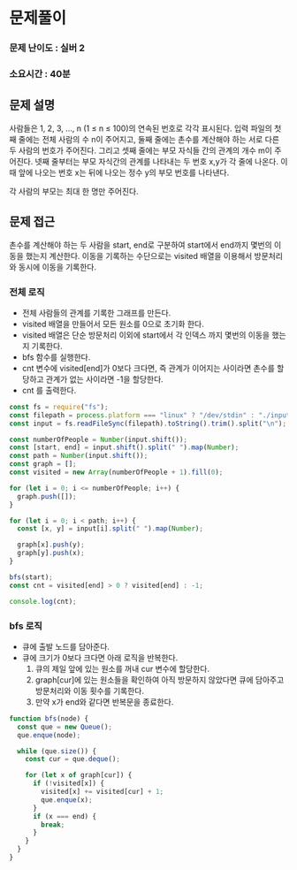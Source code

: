 # 문제풀이

### 문제 난이도 : 실버 2

### 소요시간 : 40분

## 문제 설명

사람들은 1, 2, 3, …, n (1 ≤ n ≤ 100)의 연속된 번호로 각각 표시된다. 입력 파일의 첫째 줄에는 전체 사람의 수 n이 주어지고, 둘째 줄에는 촌수를 계산해야 하는 서로 다른 두 사람의 번호가 주어진다. 그리고 셋째 줄에는 부모 자식들 간의 관계의 개수 m이 주어진다. 넷째 줄부터는 부모 자식간의 관계를 나타내는 두 번호 x,y가 각 줄에 나온다. 이때 앞에 나오는 번호 x는 뒤에 나오는 정수 y의 부모 번호를 나타낸다.

각 사람의 부모는 최대 한 명만 주어진다.

## 문제 접근

촌수를 계산해야 하는 두 사람을 start, end로 구분하여 start에서 end까지 몇번의 이동을 했는지 계산한다. 이동을 기록하는 수단으로는 visited 배열을 이용해서 방문처리와 동시에 이동을 기록한다.

### 전체 로직

- 전체 사람들의 관계를 기록한 그래프를 만든다.
- visited 배열을 만들어서 모든 원소를 0으로 초기화 한다.
- visited 배열은 단순 방문처리 이외에 start에서 각 인덱스 까지 몇번의 이동을 했는지 기록한다.
- bfs 함수를 실행한다.
- cnt 변수에 visited[end]가 0보다 크다면, 즉 관계가 이어지는 사이라면 촌수를 할당하고 관계가 없는 사이라면 -1을 할당한다.
- cnt 를 출력한다.

```js
const fs = require("fs");
const filepath = process.platform === "linux" ? "/dev/stdin" : "./input.txt";
const input = fs.readFileSync(filepath).toString().trim().split("\n");

const numberOfPeople = Number(input.shift());
const [start, end] = input.shift().split(" ").map(Number);
const path = Number(input.shift());
const graph = [];
const visited = new Array(numberOfPeople + 1).fill(0);

for (let i = 0; i <= numberOfPeople; i++) {
  graph.push([]);
}

for (let i = 0; i < path; i++) {
  const [x, y] = input[i].split(" ").map(Number);

  graph[x].push(y);
  graph[y].push(x);
}

bfs(start);
const cnt = visited[end] > 0 ? visited[end] : -1;

console.log(cnt);
```

### bfs 로직

- 큐에 출발 노드를 담아준다.
- 큐에 크기가 0보다 크다면 아래 로직을 반복한다.
  1. 큐의 제일 앞에 있는 원소를 꺼내 cur 변수에 할당한다.
  2. graph[cur]에 있는 원소들을 확인하여 아직 방문하지 않았다면 큐에 담아주고 방문처리와 이동 횟수를 기록한다.
  3. 만약 x가 end와 같다면 반복문을 종료한다.

```js
function bfs(node) {
  const que = new Queue();
  que.enque(node);

  while (que.size()) {
    const cur = que.deque();

    for (let x of graph[cur]) {
      if (!visited[x]) {
        visited[x] += visited[cur] + 1;
        que.enque(x);
      }
      if (x === end) {
        break;
      }
    }
  }
}
```
